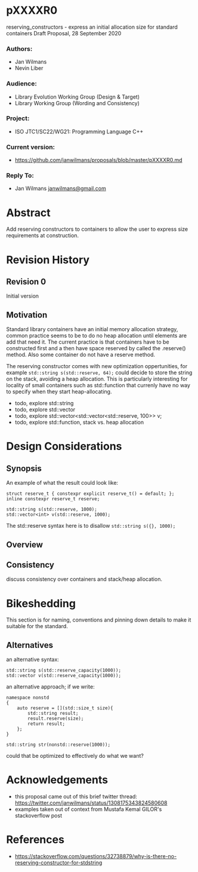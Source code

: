 # pXXXXR0
reserving_constructors - express an initial allocation size for standard containers
Draft Proposal, 28 September 2020

### Authors:
 * Jan Wilmans
 * Nevin Liber
 
 ### Audience:
  * Library Evolution Working Group (Design & Target)
  * Library Working Group (Wording and Consistency)

### Project:
  * ISO JTC1/SC22/WG21: Programming Language C++
  
### Current version:
  * https://github.com/janwilmans/proposals/blob/master/pXXXXR0.md

### Reply To: 
  * Jan Wilmans <janwilmans@gmail.com>

# Abstract

Add reserving constructors to containers to allow the user to express size requirements at construction.

# Revision History

## Revision 0

Initial version

## Motivation

Standard library containers have an initial memory allocation strategy, common practice seems to be to do no heap allocation until elements are add that need it. 
The current practice is that containers have to be constructed first and a then have space reserved by called the .reserve() method. Also some container do not have a reserve method.

The reserving constructor comes with new optimization oppertunities, for example `std::string s(std::reserve, 64);` could decide to store the string on the stack, avoiding a heap allocation. This is particularly interesting for locality of small containers such as std::function<T> that currenly have no way to specify when they start heap-allocating.
 
 
* todo, explore std::string 
* todo, explore std::vector<T> 
* todo, explore std::vector<std::vector<std::reserve, 100>> v; 
* todo, explore std::function<T>, stack vs. heap allocation

# Design Considerations

## Synopsis

An example of what the result could look like:

```
struct reserve_t { constexpr explicit reserve_t() = default; };
inline constexpr reserve_t reserve;

std::string s(std::reserve, 1000);
std::vector<int> v(std::reserve, 1000);
```

The std::reserve syntax here is to disallow `std::string s({}, 1000);`

## Overview

## Consistency

discuss consistency over containers and stack/heap allocation.

# Bikeshedding

This section is for naming, conventions and pinning down details to make it suitable for the standard.

## Alternatives

an alternative syntax:

```
std::string s(std::reserve_capacity(1000));
std::vector v(std::reserve_capacity(1000));
```

an alternative approach; if we write:

```
namespace nonstd
{
    auto reserve = [](std::size_t size){
        std::string result;
        result.reserve(size);
        return result;
    };
}

std::string str(nonstd::reserve(1000));
``` 

could that be optimized to effectively do what we want? 

# Acknowledgements

* this proposal came out of this brief twitter thread: https://twitter.com/janwilmans/status/1308175343824580608
* examples taken out of context from Mustafa Kemal GILOR's stackoverflow post

# References

* https://stackoverflow.com/questions/32738879/why-is-there-no-reserving-constructor-for-stdstring






